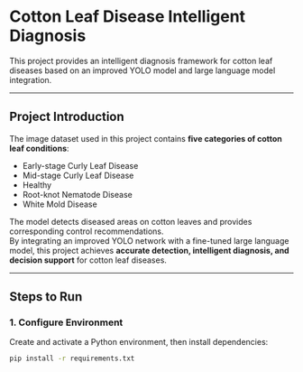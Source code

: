 # Cotton Leaf Disease Intelligent Diagnosis

This project provides an intelligent diagnosis framework for cotton leaf diseases based on an improved YOLO model and large language model integration.  

---

## Project Introduction
The image dataset used in this project contains **five categories of cotton leaf conditions**:  
- Early-stage Curly Leaf Disease  
- Mid-stage Curly Leaf Disease  
- Healthy  
- Root-knot Nematode Disease  
- White Mold Disease  

The model detects diseased areas on cotton leaves and provides corresponding control recommendations.  
By integrating an improved YOLO network with a fine-tuned large language model, this project achieves **accurate detection, intelligent diagnosis, and decision support** for cotton leaf diseases.  

---

## Steps to Run

### 1. Configure Environment
Create and activate a Python environment, then install dependencies:
```bash
pip install -r requirements.txt
